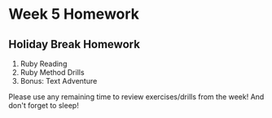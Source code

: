 # Week 5 Homework

## Holiday Break Homework

1. Ruby Reading
2. Ruby Method Drills
3. Bonus: Text Adventure

Please use any remaining time to review exercises/drills from the week! And don't forget to sleep!
